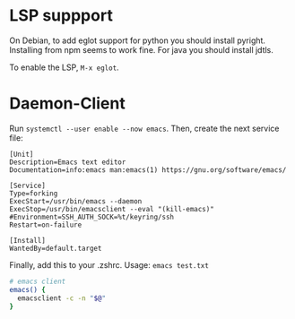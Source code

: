 # LSP suppport

On Debian, to add eglot support for python you should install pyright.
Installing from npm seems to work fine.
For java you should install jdtls.

To enable the LSP, `M-x eglot`.

# Daemon-Client
Run `systemctl --user enable --now emacs`. Then, create the next service file:
```
[Unit]
Description=Emacs text editor
Documentation=info:emacs man:emacs(1) https://gnu.org/software/emacs/

[Service]
Type=forking
ExecStart=/usr/bin/emacs --daemon
ExecStop=/usr/bin/emacsclient --eval "(kill-emacs)"
#Environment=SSH_AUTH_SOCK=%t/keyring/ssh
Restart=on-failure

[Install]
WantedBy=default.target
```
Finally, add this to your .zshrc.
Usage: `emacs test.txt`
```bash
# emacs client
emacs() {
  emacsclient -c -n "$@"
}
```
